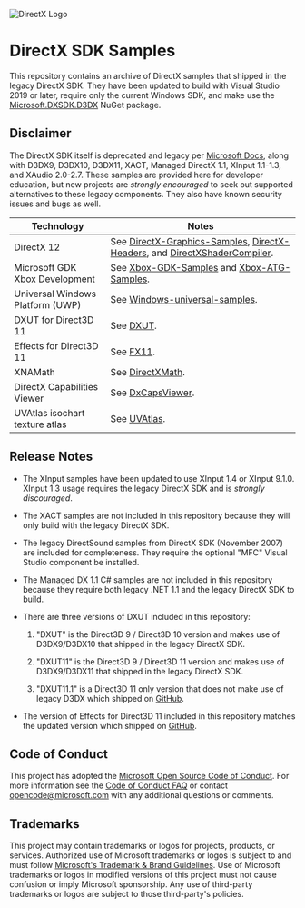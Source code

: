 ![DirectX Logo](https://raw.githubusercontent.com/wiki/Microsoft/DXUT/Dx_logo.GIF)

# DirectX SDK Samples

This repository contains an archive of DirectX samples that shipped in the legacy DirectX SDK. They have been updated to build with Visual Studio 2019 or later, require only the current Windows SDK, and make use the [Microsoft.DXSDK.D3DX](https://www.nuget.org/packages/Microsoft.DXSDK.D3DX) NuGet package.

## Disclaimer

The DirectX SDK itself is deprecated and legacy per [Microsoft Docs](https://learn.microsoft.com/windows/win32/directx-sdk--august-2009-), along with D3DX9, D3DX10, D3DX11, XACT, Managed DirectX 1.1, XInput 1.1-1.3, and XAudio 2.0-2.7. These samples are provided here for developer education, but new projects are *strongly encouraged* to seek out supported alternatives to these legacy components. They also have known security issues and bugs as well.

|Technology|Notes|
|--|--|
|DirectX 12|See [DirectX-Graphics-Samples](https://github.com/microsoft/DirectX-Graphics-Samples), [DirectX-Headers](https://github.com/microsoft/DirectX-Headers), and [DirectXShaderCompiler](https://github.com/microsoft/DirectXShaderCompiler).|
|Microsoft GDK</br>Xbox Development| See [Xbox-GDK-Samples](https://github.com/microsoft/Xbox-GDK-Samples) and [Xbox-ATG-Samples](https://github.com/microsoft/Xbox-ATG-Samples).|
|Universal Windows Platform (UWP)| See [Windows-universal-samples](https://github.com/microsoft/Windows-universal-samples).|
|DXUT for Direct3D 11| See [DXUT](https://github.com/microsoft/DXUT/).|
|Effects for Direct3D 11| See [FX11](https://github.com/microsoft/FX11).|
|XNAMath| See [DirectXMath](https://github.com/microsoft/DirectXMath).|
|DirectX Capabilities Viewer| See [DxCapsViewer](https://github.com/microsoft/DxCapsViewer).|https://github.com/walbourn/directx-sdk-legacy-samples.git
|UVAtlas isochart texture atlas| See [UVAtlas](https://github.com/Microsoft/UVAtlas).|

## Release Notes

* The XInput samples have been updated to use XInput 1.4 or XInput 9.1.0. XInput 1.3 usage requires the legacy DirectX SDK and is *strongly discouraged*.

* The XACT samples are not included in this repository because they will only build with the legacy DirectX SDK.

* The legacy DirectSound samples from DirectX SDK (November 2007) are included for completeness. They require the optional "MFC" Visual Studio component be installed.

* The Managed DX 1.1 C# samples are not included in this repository because they require both legacy .NET 1.1 and the legacy DirectX SDK to build.

* There are three versions of DXUT included in this repository:

   1. "DXUT" is the Direct3D 9 / Direct3D 10 version and makes use of D3DX9/D3DX10 that shipped in the legacy DirectX SDK.

   1. "DXUT11" is the Direct3D 9 / Direct3D 11 version and makes use of D3DX9/D3DX11 that shipped in the legacy DirectX SDK.

   1. "DXUT11.1" is a Direct3D 11 only version that does not make use of legacy D3DX which shipped on [GitHub](https://github.com/microsoft/DXUT).

* The version of Effects for Direct3D 11 included in this repository matches the updated version which shipped on [GitHub](https://github.com/microsoft/FX11).

## Code of Conduct

This project has adopted the [Microsoft Open Source Code of Conduct](https://opensource.microsoft.com/codeofconduct/). For more information see the [Code of Conduct FAQ](https://opensource.microsoft.com/codeofconduct/faq/) or contact [opencode@microsoft.com](mailto:opencode@microsoft.com) with any additional questions or comments.

## Trademarks

This project may contain trademarks or logos for projects, products, or services. Authorized use of Microsoft
trademarks or logos is subject to and must follow
[Microsoft's Trademark & Brand Guidelines](https://www.microsoft.com/en-us/legal/intellectualproperty/trademarks/usage/general).
Use of Microsoft trademarks or logos in modified versions of this project must not cause confusion or imply Microsoft sponsorship.
Any use of third-party trademarks or logos are subject to those third-party's policies.
